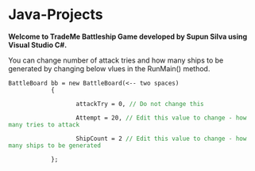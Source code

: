 # Java-Projects

<b>Welcome to TradeMe Battleship Game developed by Supun Silva using Visual Studio C#.</b>
<p>You can change number of attack tries and how many ships to be generated by changing below vlues in the RunMain() method.
            <br />
<code>
BattleBoard bb = new BattleBoard(<-- two spaces)
            {<br />
                &nbsp;&nbsp;&nbsp;attackTry = 0, <span style="color:#2E933C">// Do not change this</span><br />
                &nbsp;&nbsp;&nbsp;Attempt = 20, <span style="color:#2E933C">// Edit this value to change - how many tries to attack</span><br />
                &nbsp;&nbsp;&nbsp;ShipCount = 2 <span style="color:#2E933C">// Edit this value to change - how many ships to be generated</span><br />
            };<br />
</code>
